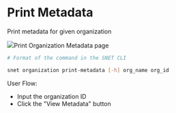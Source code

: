 # Print Metadata

Print metadata for given organization

![](/assets/images/products/AIMarketplace/TUI/OrganizationMetadataPage.webp)Print Organization Metadata page

```bash
# Format of the command in the SNET CLI

snet organization print-metadata [-h] org_name org_id
```

User Flow:

* Input the organization ID
* Click the "View Metadata" button

